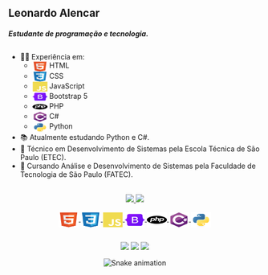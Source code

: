 ## Leonardo Alencar
<i><h4>Estudante de programação e tecnologia.</h4></i>
##
- 👩‍💻 Experiência em:
  - <img align="center" alt="HTML" height="20" width="30" src="https://raw.githubusercontent.com/devicons/devicon/master/icons/html5/html5-original.svg"> HTML
  - <img align="center" alt="CSS" height="20" width="30" src="https://raw.githubusercontent.com/devicons/devicon/master/icons/css3/css3-original.svg"> CSS
  - <img align="center" alt="Js" height="20" width="30" src="https://raw.githubusercontent.com/devicons/devicon/master/icons/javascript/javascript-plain.svg"> JavaScript
  - <img align="center" alt="Bootstrap" height="20" width="30" src="https://raw.githubusercontent.com/devicons/devicon/master/icons/bootstrap/bootstrap-original.svg"> Bootstrap 5
  - <img align="center" alt="PHP" height="20" width="30" src="https://raw.githubusercontent.com/devicons/devicon/master/icons/php/php-plain.svg"> PHP
  - <img align="center" alt="Csharp" height="20" width="30" src="https://raw.githubusercontent.com/devicons/devicon/master/icons/csharp/csharp-original.svg"> C#
  - <img align="center" alt="Python" height="20" width="30" src="https://raw.githubusercontent.com/devicons/devicon/master/icons/python/python-original.svg"> Python
- 📚 Atualmente estudando Python e C#.
- 🚀 Técnico em Desenvolvimento de Sistemas pela Escola Técnica de São Paulo (ETEC).
- 🚀 Cursando Análise e Desenvolvimento de Sistemas pela Faculdade de Tecnologia de São Paulo (FATEC).
<br>
<div align="center">
  <a href="https://github.com/leogalencar">
  <img height="180em" src="https://github-readme-stats.vercel.app/api?username=leogalencar&show_icons=true&theme=aura&include_all_commits=true&count_private=true"/>
  <img height="180em" src="https://github-readme-stats.vercel.app/api/top-langs/?username=leogalencar&layout=compact&langs_count=7&theme=aura"/>
</div>
<div align="center" style="display: inline_block"><br>
  <!--<img align="center" alt="Ts" height="30" width="40" src="https://raw.githubusercontent.com/devicons/devicon/master/icons/typescript/typescript-plain.svg">-->
  <!--<img align="center" alt="React" height="30" width="40" src="https://raw.githubusercontent.com/devicons/devicon/master/icons/react/react-original.svg">-->
  <img align="center" alt="HTML" height="30" width="40" src="https://raw.githubusercontent.com/devicons/devicon/master/icons/html5/html5-original.svg">
  <img align="center" alt="CSS" height="30" width="40" src="https://raw.githubusercontent.com/devicons/devicon/master/icons/css3/css3-original.svg">
  <img align="center" alt="Js" height="30" width="40" src="https://raw.githubusercontent.com/devicons/devicon/master/icons/javascript/javascript-plain.svg">
  <img align="center" alt="Bootstrap" height="30" width="40" src="https://raw.githubusercontent.com/devicons/devicon/master/icons/bootstrap/bootstrap-original.svg">
  <img align="center" alt="PHP" height="30" width="40" src="https://raw.githubusercontent.com/devicons/devicon/master/icons/php/php-plain.svg">
  <img align="center" alt="Csharp" height="30" width="40" src="https://raw.githubusercontent.com/devicons/devicon/master/icons/csharp/csharp-original.svg">
  <img align="center" alt="Python" height="30" width="40" src="https://raw.githubusercontent.com/devicons/devicon/master/icons/python/python-original.svg">
  <!--<img align="right" alt="pic" height="150" style="border-radius:50px;" src="https://media.discordapp.net/attachments/639956127056134178/890373478988013628/Publicacoes_Instagram_1_1.png?width=676&height=676">-->
</div>
  
  ##
 
<div align="center"> 
  <a href="https://instagram.com/leonardo.alencar444" target="_blank"><img src="https://img.shields.io/badge/-Instagram-%23E4405F?style=for-the-badge&logo=instagram&logoColor=white" target="_blank"></a>
 <!--<a href="https://discord.gg/wagxzStdcR" target="_blank"><img src="https://img.shields.io/badge/Discord-7289DA?style=for-the-badge&logo=discord&logoColor=white" target="_blank"></a> -->
  <a href = "mailto:leogalencar000@hotmail.com"><img src="https://img.shields.io/badge/-Gmail-%23333?style=for-the-badge&logo=gmail&logoColor=white" target="_blank"></a>
  <a href="https://www.linkedin.com/in/leonardo-galencar" target="_blank"><img src="https://img.shields.io/badge/-LinkedIn-%230077B5?style=for-the-badge&logo=linkedin&logoColor=white" target="_blank"></a> 
 
  ![Snake animation](https://github.com/leogalencar/leogalencar/blob/output/github-contribution-grid-snake.svg)
 
</div>
